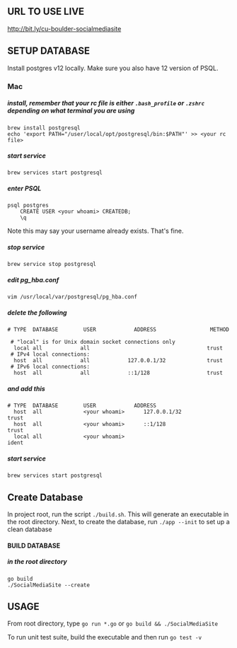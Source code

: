 ## URL TO USE LIVE
http://bit.ly/cu-boulder-socialmediasite

## SETUP DATABASE
Install postgres v12 locally. Make sure you also
have 12 version of PSQL.

### Mac
##### install, remember that your rc file is either `.bash_profile` or `.zshrc` depending on what terminal you are using
```
brew install postgresql
echo 'export PATH="/user/local/opt/postgresql/bin:$PATH"' >> <your rc file>
```
##### start service
```
brew services start postgresql
```
##### enter PSQL
```
psql postgres
    CREATE USER <your whoami> CREATEDB;
    \q
```
Note this may say your username already exists. That's fine.
##### stop service
```
brew service stop postgresql
```
##### edit pg_hba.conf
```
vim /usr/local/var/postgresql/pg_hba.conf
```
##### delete the following
```
# TYPE  DATABASE        USER            ADDRESS                 METHOD

 # "local" is for Unix domain socket connections only
  local all            all                                     trust
 # IPv4 local connections:
  host  all            all            127.0.0.1/32             trust
 # IPv6 local connections:
  host  all            all            ::1/128                  trust
```
##### and add this
```
# TYPE  DATABASE        USER            ADDRESS 
  host  all             <your whoami>      127.0.0.1/32            trust
  host  all             <your whoami>      ::1/128                 trust
  local all             <your whoami>                              ident
```
##### start service
```
brew services start postgresql
```

## Create Database
In project root, run the script `./build.sh`. This will generate an executable
in the root directory. Next, to create the database, run `./app --init` to set
up a clean database
#### BUILD DATABASE

##### in the root directory
```
go build
./SocialMediaSite --create
```

## USAGE
From root directory, type `go run *.go` or `go build && ./SocialMediaSite`

To run unit test suite, build the executable and then run `go test -v`
